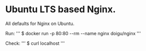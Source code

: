 # Ubuntu LTS based Nginx.

All defaults for Nginx on Ubuntu.

Run:
'''
$ docker run -p 80:80 --rm --name nginx doigu/nginx
'''

Check:
'''
$ curl localhost
'''